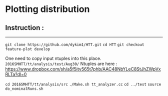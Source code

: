 # Plotting distribution

## Instruction :
---
```git clone https://github.com/dykim1/HTT.git```
```cd HTT```
```git checkout feature-plot develop```

One need to copy input ntuples into this place.
```2016SMHTT/tt/analysis/test/Aug30/```
Ntuples are here : https://www.dropbox.com/sh/a5f5itv565t7phb/AAC48NbYLeC8StJhZWpVxRLTa?dl=0

```cd 2016SMHTT/tt/analysis/src```
```./Make.sh tt_analyzer.cc```
```cd ../test```
```source do_nominalRuns.sh```


